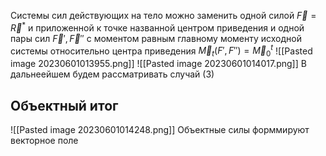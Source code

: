 Системы сил действующих на тело можно заменить одной силой $\vec F= \vec R^{*}$ и приложенной к точке 
названной центром приведения и одной пары сил $\vec F',\vec F''$ с моментом равным главному моменту исходной системы относительно центра приведения $\vec M_{t}(F',F'')=\vec M_{0}^{t}$
![[Pasted image 20230601013955.png]]
![[Pasted image 20230601014017.png]]
В дальнеейшем будем рассматривать случай (3)
## Объектный итог
![[Pasted image 20230601014248.png]]
Объектные силы форммируют векторное поле

